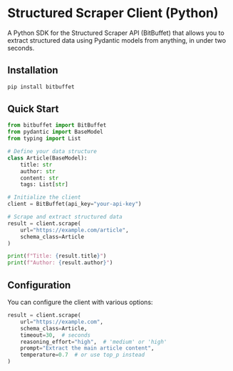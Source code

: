 # Structured Scraper Client (Python)

A Python SDK for the Structured Scraper API (BitBuffet) that allows you to extract structured data using Pydantic models from anything, in under two seconds.

## Installation

```bash
pip install bitbuffet
```

## Quick Start

```python
from bitbuffet import BitBuffet
from pydantic import BaseModel
from typing import List

# Define your data structure
class Article(BaseModel):
    title: str
    author: str
    content: str
    tags: List[str]

# Initialize the client
client = BitBuffet(api_key="your-api-key")

# Scrape and extract structured data
result = client.scrape(
    url="https://example.com/article",
    schema_class=Article
)

print(f"Title: {result.title}")
print(f"Author: {result.author}")
```

## Configuration

You can configure the client with various options:

```python
result = client.scrape(
    url="https://example.com",
    schema_class=Article,
    timeout=30,  # seconds
    reasoning_effort="high",  # 'medium' or 'high'
    prompt="Extract the main article content",
    temperature=0.7  # or use top_p instead
)
```